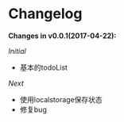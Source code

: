 # Changelog


**Changes in  v0.0.1(2017-04-22):**

*Initial*
- 基本的todoList

*Next*
- 使用localstorage保存状态
- 修复bug


